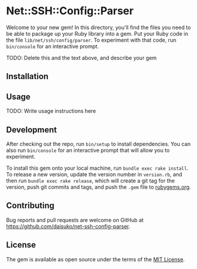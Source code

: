 # Net::SSH::Config::Parser

Welcome to your new gem! In this directory, you'll find the files you need to be able to package up your Ruby library into a gem. Put your Ruby code in the file `lib/net/ssh/config/parser`. To experiment with that code, run `bin/console` for an interactive prompt.

TODO: Delete this and the text above, and describe your gem

## Installation

## Usage

TODO: Write usage instructions here

## Development

After checking out the repo, run `bin/setup` to install dependencies. You can also run `bin/console` for an interactive prompt that will allow you to experiment.

To install this gem onto your local machine, run `bundle exec rake install`. To release a new version, update the version number in `version.rb`, and then run `bundle exec rake release`, which will create a git tag for the version, push git commits and tags, and push the `.gem` file to [rubygems.org](https://rubygems.org).

## Contributing

Bug reports and pull requests are welcome on GitHub at https://github.com/daisuko/net-ssh-config-parser.


## License

The gem is available as open source under the terms of the [MIT License](http://opensource.org/licenses/MIT).


